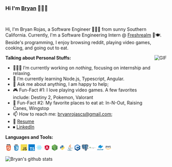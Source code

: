 ### Hi I'm [Bryan](https://bryanrojas.net) 👋🏽😄 

<br />

Hi, I'm Bryan Rojas, a Software Engineer 👨🏽‍💻 from sunny Southern California. Currently, I'm a Software Engineering Intern @ [Freshrealm](https://freshrealm.com/) 🥘🍽️. Beside's programming, I enjoy browsing reddit, playing video games, cooking, and going out to eat.

  <img align="right" height="250" alt="GIF" src="https://media.giphy.com/media/lM86pZcDxfx5e/giphy.gif" />
  
**Talking about Personal Stuffs:**

- 👨🏽‍💻 I’m currently working on *nothing*, focusing on internship and relaxing.
- 🤔 I’m currently learning Node.js, Typescript, Angular.
- 💬 Ask me about anything, I am happy to help;
- 🎮 Fun-Fact #1: I love playing video games. A few favorites include: Destiny 2, Pokemon, Valorant
- 🥡 Fun-Fact #2: My favorite places to eat at: In-N-Out, Raising Canes, Wingstop
- 📫 How to reach me: bryanrojascs@gmail.com;
- 📝 [Resume](https://bryanrojas.net/static/media/Bryan%20Rojas%20-%20Resume%20-%20April%202020.5d37a48c.pdf)
- ⏹ [LinkedIn](https://www.linkedin.com/in/bryrojas/)

**Languages and Tools:**  

<code><img height="20" src="https://raw.githubusercontent.com/github/explore/80688e429a7d4ef2fca1e82350fe8e3517d3494d/topics/html/html.png"></code>
<code><img height="20" src="https://raw.githubusercontent.com/github/explore/80688e429a7d4ef2fca1e82350fe8e3517d3494d/topics/css/css.png"></code>
<code><img height="20" src="https://raw.githubusercontent.com/github/explore/80688e429a7d4ef2fca1e82350fe8e3517d3494d/topics/javascript/javascript.png"></code>
<code><img height="20" src="https://raw.githubusercontent.com/github/explore/80688e429a7d4ef2fca1e82350fe8e3517d3494d/topics/typescript/typescript.png"></code>
<code><img height="20" src="https://raw.githubusercontent.com/github/explore/80688e429a7d4ef2fca1e82350fe8e3517d3494d/topics/react/react.png"></code>
<code><img height="20" src="https://raw.githubusercontent.com/github/explore/80688e429a7d4ef2fca1e82350fe8e3517d3494d/topics/angular/angular.png"></code>
<code><img height="20" src="https://raw.githubusercontent.com/github/explore/80688e429a7d4ef2fca1e82350fe8e3517d3494d/topics/nodejs/nodejs.png"></code>
<code><img height="20" src="https://raw.githubusercontent.com/github/explore/80688e429a7d4ef2fca1e82350fe8e3517d3494d/topics/python/python.png"></code>
<code><img height="20" src="https://raw.githubusercontent.com/github/explore/80688e429a7d4ef2fca1e82350fe8e3517d3494d/topics/java/java.png"></code>
<code><img height="20" src="https://raw.githubusercontent.com/github/explore/80688e429a7d4ef2fca1e82350fe8e3517d3494d/topics/cpp/cpp.png"></code>
<code><img height="20" src="https://raw.githubusercontent.com/github/explore/80688e429a7d4ef2fca1e82350fe8e3517d3494d/topics/postgresql/postgresql.png"></code>
<code><img height="20" src="https://raw.githubusercontent.com/github/explore/80688e429a7d4ef2fca1e82350fe8e3517d3494d/topics/mongodb/mongodb.png"></code>
<code><img height="20" src="https://raw.githubusercontent.com/github/explore/80688e429a7d4ef2fca1e82350fe8e3517d3494d/topics/docker/docker.png"></code>
<code><img height="20" src="https://raw.githubusercontent.com/github/explore/80688e429a7d4ef2fca1e82350fe8e3517d3494d/topics/aws/aws.png"></code>



![Bryan's github stats](https://github-readme-stats.vercel.app/api?username=bryan-rojas&show_icons=true&hide_border=true)


